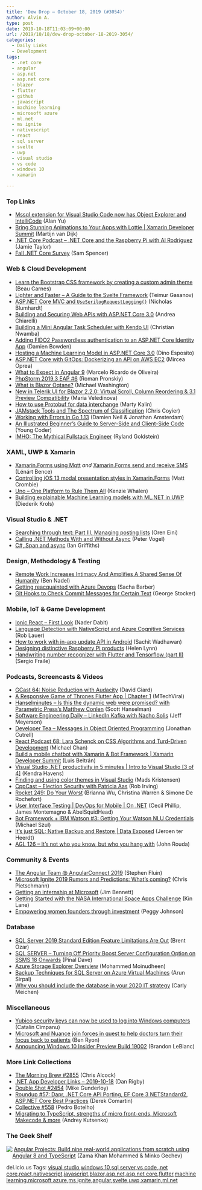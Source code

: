 ```yaml
---
title: 'Dew Drop – October 18, 2019 (#3054)'
author: Alvin A.
type: post
date: 2019-10-18T11:03:09+00:00
url: /2019/10/18/dew-drop-october-18-2019-3054/
categories:
  - Daily Links
  - Development
tags:
  - .net core
  - angular
  - asp.net
  - asp.net core
  - blazor
  - flutter
  - github
  - javascript
  - machine learning
  - microsoft azure
  - ml.net
  - ms ignite
  - nativescript
  - react
  - sql server
  - svelte
  - uwp
  - visual studio
  - vs code
  - windows 10
  - xamarin

---
```

### <a name="top"></a>Top Links

  * <a href="https://cloudblogs.microsoft.com/sqlserver/2019/10/17/mssql-extension-for-visual-studio-code-now-has-object-explorer-and-intellicode/" target="_blank" rel="noopener noreferrer">Mssql extension for Visual Studio Code now has Object Explorer and IntelliCode</a> (Alan Yu)
  * <a href="http://www.youtube.com/watch?v=hySOSwdjr1g" target="_blank" rel="noopener noreferrer">Bring Stunning Animations to Your Apps with Lottie | Xamarin Developer Summit</a> (Martijn van Dijk)
  * <a href="https://dotnetcore.show/episode-36-net-core-and-the-raspberry-pi-with-al-rodriguez" target="_blank" rel="noopener noreferrer">.NET Core Podcast &#8211; .NET Core and the Raspberry Pi with Al Rodriguez</a> (Jamie Taylor)
  * <a href="https://devblogs.microsoft.com/dotnet/fall-net-core-survey/" target="_blank" rel="noopener noreferrer">Fall .NET Core Survey</a> (Sam Spencer)



### <a name="web"></a>Web & Cloud Development

  * <a href="https://www.freecodecamp.org/news/learn-the-bootstrap-css-framework-by-creating-a-custom-admin-theme/" target="_blank" rel="noopener noreferrer">Learn the Bootstrap CSS framework by creating a custom admin theme</a> (Beau Carnes)
  * <a href="https://www.toptal.com/front-end/svelte-framework-guide" target="_blank" rel="noopener noreferrer">Lighter and Faster &#8211; A Guide to the Svelte Framework</a> (Teimur Gasanov)
  * <a href="https://nblumhardt.com/2019/10/serilog-mvc-logging/" target="_blank" rel="noopener noreferrer">ASP.NET Core MVC and `UseSerilogRequestLogging()`</a> (Nicholas Blumhardt)
  * <a href="https://auth0.com/blog/how-to-build-and-secure-web-apis-with-aspnet-core-3/" target="_blank" rel="noopener noreferrer">Building and Securing Web APIs with ASP.NET Core 3.0</a> (Andrea Chiarelli)
  * <a href="https://www.telerik.com/blogs/building-a-mini-angular-task-scheduler-with-kendo-ui" target="_blank" rel="noopener noreferrer">Building a Mini Angular Task Scheduler with Kendo UI</a> (Christian Nwamba)
  * <a href="https://damienbod.com/2019/10/18/adding-fido2-passwordless-authentication-to-an-asp-net-core-identity-app/" target="_blank" rel="noopener noreferrer">Adding FIDO2 Passwordless authentication to an ASP.NET Core Identity App</a> (Damien Bowden)
  * <a href="https://www.red-gate.com/simple-talk/sql/data-science-sql/hosting-a-machine-learning-model-in-asp-net-core-3-0/" target="_blank" rel="noopener noreferrer">Hosting a Machine Learning Model in ASP.NET Core 3.0</a> (Dino Esposito)
  * <a href="https://www.red-gate.com/simple-talk/sysadmin/containerization/asp-net-core-with-gitops-dockerizing-an-api-on-aws-ec2/" target="_blank" rel="noopener noreferrer">ASP.NET Core with GitOps: Dockerizing an API on AWS EC2</a> (Mircea Oprea)
  * <a href="https://www.grapecity.com/blogs/what-to-expect-in-angular-9" target="_blank" rel="noopener noreferrer">What to Expect in Angular 9</a> (Marcelo Ricardo de Oliveira)
  * <a href="https://blog.jetbrains.com/phpstorm/2019/10/phpstorm-2019-3-eap-6/" target="_blank" rel="noopener noreferrer">PhpStorm 2019.3 EAP #6</a> (Roman Pronskiy)
  * <a href="http://blazorhelpwebsite.com/Blog/tabid/61/EntryId/4359/What-is-Blazor-Oqtane.aspx" target="_blank" rel="noopener noreferrer">What is Blazor Oqtane?</a> (Michael Washington)
  * <a href="https://www.telerik.com/blogs/telerik-ui-for-blazor-220-virtual-scrolling-column-reordering-31-preview-compatibility" target="_blank" rel="noopener noreferrer">New in Telerik UI for Blazor 2.2.0: Virtual Scroll, Column Reordering & 3.1 Preview Compatibility</a> (Maria Veledinova)
  * <a href="https://opensource.com/article/19/10/protobuf-data-interchange" target="_blank" rel="noopener noreferrer">How to use Protobuf for data interchange</a> (Marty Kalin)
  * <a href="https://css-tricks.com/jamstack-tools-and-the-spectrum-of-classification/" target="_blank" rel="noopener noreferrer">JAMstack Tools and The Spectrum of Classification</a> (Chris Coyier)
  * <a href="https://blog.golang.org/go1.13-errors" target="_blank" rel="noopener noreferrer">Working with Errors in Go 1.13</a> (Damien Neil & Jonathan Amsterdam)
  * <a href="https://medium.com/young-coder/an-illustrated-beginners-guide-to-server-side-and-client-side-code-723cbb1db9ea?source=rss----d3d5cbdde463---4" target="_blank" rel="noopener noreferrer">An Illustrated Beginner’s Guide to Server-Side and Client-Side Code</a> (Young Coder)
  * <a href="https://stackoverflow.blog/2019/10/17/imho-the-mythical-fullstack-engineer/" target="_blank" rel="noopener noreferrer">IMHO: The Mythical Fullstack Engineer</a> (Ryland Goldstein)



### <a name="silverlight"></a>XAML, UWP & Xamarin

  * <a href="https://officialdoniald.azurewebsites.net/2019/10/17/xamarin-forms-using-mqtt/" target="_blank" rel="noopener noreferrer">Xamarin.Forms using Mqtt</a> _and_ <a href="https://officialdoniald.azurewebsites.net/2019/10/17/xamarin-forms-send-and-receive-sms/" target="_blank" rel="noopener noreferrer">Xamarin.Forms send and receive SMS</a> (Lénárt Bence)
  * <a href="https://xamarinhowto.com/controlling-ios-13-modal-presentation-styles-in-xamarin-forms/?utm_source=rss&utm_medium=rss&utm_campaign=controlling-ios-13-modal-presentation-styles-in-xamarin-forms" target="_blank" rel="noopener noreferrer">Controlling iOS 13 modal presentation styles in Xamarin.Forms</a> (Matt Crombie)
  * <a href="https://knzwhalen.com/2019/10/17/168/" target="_blank" rel="noopener noreferrer">Uno – One Platform to Rule Them All</a> (Kenzie Whalen)
  * <a href="https://xamlbrewer.wordpress.com/2019/10/17/building-explainable-machine-learning-models-with-ml-net-in-uwp/" target="_blank" rel="noopener noreferrer">Building explainable Machine Learning models with ML.NET in UWP</a> (Diederik Krols)



### <a name="dotnet"></a>Visual Studio & .NET

  * <a href="http://feedproxy.google.com/~r/AyendeRahien/~3/75pQyoAgnXA/searching-through-text-part-iii-managing-posting-lists" target="_blank" rel="noopener noreferrer">Searching through text: Part III, Managing posting lists</a> (Oren Eini)
  * <a href="https://visualstudiomagazine.com/blogs/tool-tracker/2019/10/calling-methods-async.aspx" target="_blank" rel="noopener noreferrer">Calling .NET Methods With and Without Async</a> (Peter Vogel)
  * <a href="https://blogs.endjin.com/2019/10/c-span-and-async/" target="_blank" rel="noopener noreferrer">C#, Span and async</a> (Ian Griffiths)



### <a name="design"></a>Design, Methodology & Testing

  * <a href="https://www.bennadel.com/blog/3707-remote-work-increases-intimacy-and-amplifies-a-shared-sense-of-humanity.htm" target="_blank" rel="noopener noreferrer">Remote Work Increases Intimacy And Amplifies A Shared Sense Of Humanity</a> (Ben Nadel)
  * <a href="https://sachabarbs.wordpress.com/2019/10/17/getting-reacquainted-with-azure-devops/" target="_blank" rel="noopener noreferrer">Getting reacquainted with Azure Devops</a> (Sacha Barber)
  * <a href="https://georgestocker.com/2019/10/17/git-hooks-to-check-commit-messages-for-certain-text/?utm_source=rss&utm_medium=rss&utm_campaign=git-hooks-to-check-commit-messages-for-certain-text" target="_blank" rel="noopener noreferrer">Git Hooks to Check Commit Messages for Certain Text</a> (George Stocker)



### <a name="mobile"></a>Mobile, IoT & Game Development

  * <a href="https://dev.to/dabit3/ionic-react-first-look-104l" target="_blank" rel="noopener noreferrer">Ionic React &#8211; First Look</a> (Nader Dabit)
  * <a href="https://www.nativescript.org/blog/language-detection-with-nativescript-and-azure-cognitive-services" target="_blank" rel="noopener noreferrer">Language Detection with NativeScript and Azure Cognitive Services</a> (Rob Lauer)
  * <a href="http://blogs.quovantis.com/how-to-work-with-in-app-update-api-in-android/" target="_blank" rel="noopener noreferrer">How to work with in-app update API in Android</a> (Sachit Wadhawan)
  * <a href="https://www.raspberrypi.org/blog/designing-distinctive-raspberry-pi-products/" target="_blank" rel="noopener noreferrer">Designing distinctive Raspberry Pi products</a> (Helen Lynn)
  * <a href="https://medium.com/flutter-community/handwriting-number-recognizer-with-flutter-and-tensorflow-part-ii-9601ff242b78?source=rss----86fb29d7cc6a---4" target="_blank" rel="noopener noreferrer">Handwriting number recognizer with Flutter and Tensorflow (part II)</a> (Sergio Fraile)



### <a name="podcasts"></a>Podcasts, Screencasts & Videos

  * <a href="http://DavidGiard.com/2019/10/17/GCast64NoiseReductionWithAudacity.aspx" target="_blank" rel="noopener noreferrer">GCast 64: Noise Reduction with Audacity</a> (David Giard)
  * <a href="http://www.youtube.com/watch?v=c0-dC74Sw9Y" target="_blank" rel="noopener noreferrer">A Responsive Game of Thrones Flutter App | Chapter 1</a> (MTechViral)
  * <a href="https://hanselminutes.simplecast.com/episodes/is-this-the-dynamic-world-wide-web-we-were-promised-with-parametric-presss-matthew-conlen-qOrWjDOz" target="_blank" rel="noopener noreferrer">Hanselminutes &#8211; Is this the dynamic web were promised? with Parametric Press&#8217;s Matthew Conlen</a> (Scott Hanselman)
  * <a href="https://softwareengineeringdaily.com/2019/10/18/linkedin-kafka-with-nacho-solis/" target="_blank" rel="noopener noreferrer">Software Engineering Daily &#8211; LinkedIn Kafka with Nacho Solis</a> (Jeff Meyerson)
  * <a href="http://developertea.simplecast.fm/8ea917ef" target="_blank" rel="noopener noreferrer">Developer Tea &#8211; Messages in Object Oriented Programming</a> (Jonathan Cutrell)
  * <a href="http://reactpodcast.com/68" target="_blank" rel="noopener noreferrer">React Podcast 68: Lara Schenck on CSS Algorithms and Turd-Driven Development</a> (Michael Chan)
  * <a href="http://www.youtube.com/watch?v=-LVlAK42F2U" target="_blank" rel="noopener noreferrer">Build a mobile chatbot with Xamarin & Bot Framework | Xamarin Developer Summit</a> (Luis Beltrán)
  * <a href="https://www.youtube.com/watch?v=0T0XjnVrrVs&feature=youtu.be" target="_blank" rel="noopener noreferrer">Visual Studio .NET productivity in 5 minutes | Intro to Visual Studio [3 of 4]</a> (Kendra Havens)
  * <a href="http://www.youtube.com/watch?v=yEv7U5qNKRY" target="_blank" rel="noopener noreferrer">Finding and using color themes in Visual Studio</a> (Mads Kristensen)
  * <a href="http://cppcast.libsyn.com/election-security-with-patricia-aas" target="_blank" rel="noopener noreferrer">CppCast &#8211; Election Security with Patricia Aas</a> (Rob Irving)
  * <a href="http://relay.fm/rocket/249" target="_blank" rel="noopener noreferrer">Rocket 249: Do Your Worst</a> (Brianna Wu, Christina Warren & Simone De Rochefort)
  * <a href="https://channel9.msdn.com/Shows/On-NET/User-Interface-Testing--DevOps-for-Mobile?WT.mc_id=DX_MVP4025064" target="_blank" rel="noopener noreferrer">User Interface Testing | DevOps for Mobile | On .NET</a> (Cecil Phillip, James Montemagno & AbelSquidHead)
  * <a href="http://www.youtube.com/watch?v=weW9wAVtxbA" target="_blank" rel="noopener noreferrer">Bot Framework + IBM Watson #3: Getting Your Watson NLU Credentials</a> (Michael Szul)
  * <a href="https://channel9.msdn.com/Shows/Data-Exposed/Its-just-SQL-Native-Backup-and-Restore?WT.mc_id=DX_MVP4025064" target="_blank" rel="noopener noreferrer">It&#8217;s just SQL: Native Backup and Restore | Data Exposed</a> (Jeroen ter Heerdt)
  * <a href="https://www.ageekleader.com/agl-126-its-not-who-you-know-but-who-you-hang-with/" target="_blank" rel="noopener noreferrer">AGL 126 – It’s not who you know, but who you hang with</a> (John Rouda)



### <a name="events"></a>Community & Events

  * <a href="https://blog.angular.io/the-angular-team-angularconnect-2019-b23be3762ccb?source=rss----447683c3d9a3---4" target="_blank" rel="noopener noreferrer">The Angular Team @ AngularConnect 2019</a> (Stephen Fluin)
  * <a href="https://buildazure.com/microsoft-ignite-2019-rumors-announcement-preview/" target="_blank" rel="noopener noreferrer">Microsoft Ignite 2019 Rumors and Predictions: What’s coming?</a> (Chris Pietschmann)
  * <a href="https://www.jimbobbennett.io/getting-an-internship-at-microsoft/" target="_blank" rel="noopener noreferrer">Getting an internship at Microsoft</a> (Jim Bennett)
  * <a href="https://blog.getpostman.com/2019/10/17/getting-started-with-the-nasa-international-space-apps-challenge/" target="_blank" rel="noopener noreferrer">Getting Started with the NASA International Space Apps Challenge</a> (Kin Lane)
  * <a href="https://blogs.microsoft.com/blog/2019/10/17/empowering-women-founders-through-investment/" target="_blank" rel="noopener noreferrer">Empowering women founders through investment</a> (Peggy Johnson)



### <a name="sql"></a>Database

  * <a href="http://feedproxy.google.com/~r/BrentOzar-SqlServerDba/~3/3WCDZvb0qHE/" target="_blank" rel="noopener noreferrer">SQL Server 2019 Standard Edition Feature Limitations Are Out</a> (Brent Ozar)
  * <a href="https://blog.sqlauthority.com/2019/10/18/sql-server-turning-off-priority-boost-server-configuration-option-on-ssms-18-onwards/" target="_blank" rel="noopener noreferrer">SQL SERVER – Turning Off Priority Boost Server Configuration Option on SSMS 18 Onwards</a> (Pinal Dave)
  * <a href="http://feedproxy.google.com/~r/MSSQLTips-LatestSqlServerTips/~3/EaiBMMLq7QM/" target="_blank" rel="noopener noreferrer">Azure Storage Explorer Overview</a> (Mohammed Moinudheen)
  * <a href="https://blobeater.blog/2019/10/17/backup-techniques-for-sql-server-on-azure-virtual-machines/" target="_blank" rel="noopener noreferrer">Backup Techniques for SQL Server on Azure Virtual Machines</a> (Arun Sirpal)
  * <a href="https://www.red-gate.com/blog/database-devops/why-you-should-include-the-database-in-your-2020-it-strategy" target="_blank" rel="noopener noreferrer">Why you should include the database in your 2020 IT strategy</a> (Carly Meichen)



### <a name="misc"></a>Miscellaneous

  * <a href="https://www.zdnet.com/article/yubico-security-keys-can-now-be-used-to-log-into-windows-computers/#ftag=RSSbaffb68" target="_blank" rel="noopener noreferrer">Yubico security keys can now be used to log into Windows computers</a> (Catalin Cimpanu)
  * <a href="https://blogs.microsoft.com/ai/nuance-exam-room-of-the-future/" target="_blank" rel="noopener noreferrer">Microsoft and Nuance join forces in quest to help doctors turn their focus back to patients</a> (Ben Ryon)
  * <a href="https://blogs.windows.com/windowsexperience/2019/10/17/announcing-windows-10-insider-preview-build-19002/?WT.mc_id=DX_MVP4025064" target="_blank" rel="noopener noreferrer">Announcing Windows 10 Insider Preview Build 19002</a> (Brandon LeBlanc)



### <a name="links"></a>More Link Collections

  * <a href="http://feedproxy.google.com/~r/ReflectivePerspective/~3/4zaIj1i6Omg/" target="_blank" rel="noopener noreferrer">The Morning Brew #2855</a> (Chris Alcock)
  * <a href="https://links.danrigby.com/2019/10/app-developer-links-2019-10-18/" target="_blank" rel="noopener noreferrer">.NET App Developer Links &#8211; 2019-10-18</a> (Dan Rigby)
  * <a href="https://afreshcup.com/home/2019/10/18/double-shot-2454.html" target="_blank" rel="noopener noreferrer">Double Shot #2454</a> (Mike Gunderloy)
  * <a href="https://codeopinion.com/roundup-57/" target="_blank" rel="noopener noreferrer">Roundup #57: Dapr, .NET Core API Porting, EF Core 3 NETStandard2, ASP.NET Core Best Practices</a> (Derek Comartin)
  * <a href="http://feedproxy.google.com/~r/tympanus/~3/hVEwPn0AYEc/" target="_blank" rel="noopener noreferrer">Collective #558</a> (Pedro Botelho)
  * <a href="http://www.angular-weekly.com/archive/204045" target="_blank" rel="noopener noreferrer">Migrating to TypeScript, strengths of micro front-ends, Microsoft Makecode & more</a> (Andrey Kutsenko)



### <a name="shelf"></a>The Geek Shelf

<a href="https://www.amazon.com/Angular-Projects-real-world-applications-TypeScript-ebook/dp/B07XLKCZMJ/?tag=amavin-20" target="_blank" rel="noopener noreferrer"><img decoding="async" align="left" style="margin: 0px 0px 10px; border: 0px currentcolor; border-image: none; float: left; display: inline; background-image: none;" src="https://m.media-amazon.com/images/I/71haaU2UTWL._AC_UY218_ML3_.jpg" border="0" /></a>&nbsp;<a href="https://www.amazon.com/Angular-Projects-real-world-applications-TypeScript-ebook/dp/B07XLKCZMJ/?tag=amavin-20" target="_blank" rel="noopener noreferrer">Angular Projects: Build nine real-world applications from scratch using Angular 8 and TypeScript</a> (Zama Khan Mohammed & Minko Gechev)









<div class="wlWriterEditableSmartContent" id="scid:77ECF5F8-D252-44F5-B4EB-D463C5396A79:81d6c792-9927-48c5-a2b8-434db29eef2b" style="margin: 0px; padding: 0px; float: none; display: inline;">
  del.icio.us Tags: <a href="http://del.icio.us/popular/visual+studio" rel="tag">visual studio</a>,<a href="http://del.icio.us/popular/windows+10" rel="tag">windows 10</a>,<a href="http://del.icio.us/popular/sql+server" rel="tag">sql server</a>,<a href="http://del.icio.us/popular/vs+code" rel="tag">vs code</a>,<a href="http://del.icio.us/popular/.net+core" rel="tag">.net core</a>,<a href="http://del.icio.us/popular/react" rel="tag">react</a>,<a href="http://del.icio.us/popular/nativescript" rel="tag">nativescript</a>,<a href="http://del.icio.us/popular/javascript" rel="tag">javascript</a>,<a href="http://del.icio.us/popular/blazor" rel="tag">blazor</a>,<a href="http://del.icio.us/popular/asp.net" rel="tag">asp.net</a>,<a href="http://del.icio.us/popular/asp.net+core" rel="tag">asp.net core</a>,<a href="http://del.icio.us/popular/flutter" rel="tag">flutter</a>,<a href="http://del.icio.us/popular/machine+learning" rel="tag">machine learning</a>,<a href="http://del.icio.us/popular/microsoft+azure" rel="tag">microsoft azure</a>,<a href="http://del.icio.us/popular/ms+ignite" rel="tag">ms ignite</a>,<a href="http://del.icio.us/popular/angular" rel="tag">angular</a>,<a href="http://del.icio.us/popular/svelte" rel="tag">svelte</a>,<a href="http://del.icio.us/popular/uwp" rel="tag">uwp</a>,<a href="http://del.icio.us/popular/xamarin" rel="tag">xamarin</a>,<a href="http://del.icio.us/popular/ml.net" rel="tag">ml.net</a>
</div>